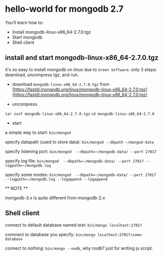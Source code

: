 # hello-world for mongodb 2.7

You’ll learn how to:

* Install mongodb-linux-x86_64-2.7.0.tgz
* Start mongodb
* Shell client


## install and start mongodb-linux-x86_64-2.7.0.tgz

it's so easy to install mongodb on linux due to `Green Software`. only 3 steps: download, uncompress tgz, and run.

* download ``mongodb-linux-x86_64-2.7.0.tgz`` from [https://fastdl.mongodb.org/linux/mongodb-linux-x86_64-2.7.0.tgz](https://fastdl.mongodb.org/linux/mongodb-linux-x86_64-2.7.0.tgz)

* uncompress

``tar zxvf mongodb-linux-x86_64-2.7.0.tgz``
``cd mongodb-linux-x86_64-2.7.0``

* start

a simple way to start:  ``bin/mongod``

specify datapath (used to store data):  ``bin/mongod --dbpath ~/mongod-data``

specify listening port: ``bin/mongod  --dbpath=~/mongodb-data/ --port 27017``

specify log file: ``bin/mongod  --dbpath=~/mongodb-data/ --port 27017 --logpath=~/mongodb.log``

specify some modes: ``bin/mongod  --dbpath=~/mongodb-data/ --port 27017 --logpath=~/mongodb.log --logappend --logappend``
  
** NOTE **

mongodb-3.x is quite different from mongodb-2.x

## Shell client

connect to default database named *test*:  ``bin/mongo localhost:27017``

connnect to database you specify: ``bin/mongo localhost:27017/some-database``

connect to nothing: ``bin/mongo --nodb``, why nodb? just for writing js script.


